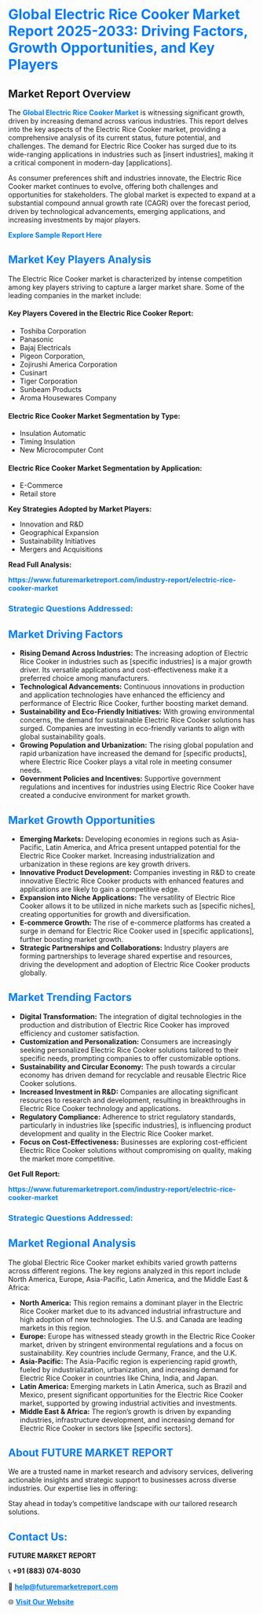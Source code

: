 <h1 style="color: #007BFF;">Global Electric Rice Cooker Market Report 2025-2033: Driving Factors, Growth Opportunities, and Key Players</h1>

<section id="overview">
<h2>Market Report Overview</h2>
<p>The <a href="https://www.futuremarketreport.com/industry-report/electric-rice-cooker-market" style="color: #007BFF; text-decoration: none;"><strong>Global Electric Rice Cooker Market</strong></a> is witnessing significant growth, driven by increasing demand across various industries. This report delves into the key aspects of the Electric Rice Cooker market, providing a comprehensive analysis of its current status, future potential, and challenges. The demand for Electric Rice Cooker has surged due to its wide-ranging applications in industries such as [insert industries], making it a critical component in modern-day [applications].</p>
<p>As consumer preferences shift and industries innovate, the Electric Rice Cooker market continues to evolve, offering both challenges and opportunities for stakeholders. The global market is expected to expand at a substantial compound annual growth rate (CAGR) over the forecast period, driven by technological advancements, emerging applications, and increasing investments by major players.</p>
</section>

<section id="overview">
<p><a href="https://www.futuremarketreport.com/request-sample/reportId=64265" style="color: #007BFF; text-decoration: none;"><strong>Explore Sample Report Here</strong></a></p>
</section>

<section id="key-players">
<h2 style="color: #007BFF;">Market Key Players Analysis</h2>
<p>The Electric Rice Cooker market is characterized by intense competition among key players striving to capture a larger market share. Some of the leading companies in the market include:</p>
<h4>Key Players Covered in the Electric Rice Cooker Report:</h4>
<ul><li>Toshiba Corporation</li><li>Panasonic</li><li>Bajaj Electricals</li><li>Pigeon Corporation,</li><li>Zojirushi America Corporation</li><li>Cusinart</li><li>Tiger Corporation</li><li>Sunbeam Products</li><li>Aroma Housewares Company</li></ul>
<h4>Electric Rice Cooker Market Segmentation by Type:</h4>
<ul><li>Insulation Automatic</li><li>Timing Insulation</li><li>New Microcomputer Cont</li></ul>

<h4>Electric Rice Cooker Market Segmentation by Application:</h4>
<ul><li>E-Commerce</li><li>Retail store</li></ul>
<p><strong>Key Strategies Adopted by Market Players:</strong></p>
<ul>
<li>Innovation and R&D</li>
<li>Geographical Expansion</li>
<li>Sustainability Initiatives</li>
<li>Mergers and Acquisitions</li>
</ul>
</section>

<section>
<p><strong>Read Full Analysis: </strong></p><a href="https://www.futuremarketreport.com/industry-report/electric-rice-cooker-market" style="color: #007BFF; text-decoration: none;"><strong>https://www.futuremarketreport.com/industry-report/electric-rice-cooker-market</strong></a>
<h3 style="color: #007BFF;">Strategic Questions Addressed:</h3>
</section>

<section id="driving-factors">
<h2 style="color: #007BFF;">Market Driving Factors</h2>
<ul>
<li><strong>Rising Demand Across Industries:</strong> The increasing adoption of Electric Rice Cooker in industries such as [specific industries] is a major growth driver. Its versatile applications and cost-effectiveness make it a preferred choice among manufacturers.</li>
<li><strong>Technological Advancements:</strong> Continuous innovations in production and application technologies have enhanced the efficiency and performance of Electric Rice Cooker, further boosting market demand.</li>
<li><strong>Sustainability and Eco-Friendly Initiatives:</strong> With growing environmental concerns, the demand for sustainable Electric Rice Cooker solutions has surged. Companies are investing in eco-friendly variants to align with global sustainability goals.</li>
<li><strong>Growing Population and Urbanization:</strong> The rising global population and rapid urbanization have increased the demand for [specific products], where Electric Rice Cooker plays a vital role in meeting consumer needs.</li>
<li><strong>Government Policies and Incentives:</strong> Supportive government regulations and incentives for industries using Electric Rice Cooker have created a conducive environment for market growth.</li>
</ul>
</section>

<section id="growth-opportunities">
<h2 style="color: #007BFF;">Market Growth Opportunities</h2>
<ul>
<li><strong>Emerging Markets:</strong> Developing economies in regions such as Asia-Pacific, Latin America, and Africa present untapped potential for the Electric Rice Cooker market. Increasing industrialization and urbanization in these regions are key growth drivers.</li>
<li><strong>Innovative Product Development:</strong> Companies investing in R&D to create innovative Electric Rice Cooker products with enhanced features and applications are likely to gain a competitive edge.</li>
<li><strong>Expansion into Niche Applications:</strong> The versatility of Electric Rice Cooker allows it to be utilized in niche markets such as [specific niches], creating opportunities for growth and diversification.</li>
<li><strong>E-commerce Growth:</strong> The rise of e-commerce platforms has created a surge in demand for Electric Rice Cooker used in [specific applications], further boosting market growth.</li>
<li><strong>Strategic Partnerships and Collaborations:</strong> Industry players are forming partnerships to leverage shared expertise and resources, driving the development and adoption of Electric Rice Cooker products globally.</li>
</ul>
</section>

<section id="trending-factors">
<h2 style="color: #007BFF;">Market Trending Factors</h2>
<ul>
<li><strong>Digital Transformation:</strong> The integration of digital technologies in the production and distribution of Electric Rice Cooker has improved efficiency and customer satisfaction.</li>
<li><strong>Customization and Personalization:</strong> Consumers are increasingly seeking personalized Electric Rice Cooker solutions tailored to their specific needs, prompting companies to offer customizable options.</li>
<li><strong>Sustainability and Circular Economy:</strong> The push towards a circular economy has driven demand for recyclable and reusable Electric Rice Cooker solutions.</li>
<li><strong>Increased Investment in R&D:</strong> Companies are allocating significant resources to research and development, resulting in breakthroughs in Electric Rice Cooker technology and applications.</li>
<li><strong>Regulatory Compliance:</strong> Adherence to strict regulatory standards, particularly in industries like [specific industries], is influencing product development and quality in the Electric Rice Cooker market.</li>
<li><strong>Focus on Cost-Effectiveness:</strong> Businesses are exploring cost-efficient Electric Rice Cooker solutions without compromising on quality, making the market more competitive.</li>
</ul>
</section>

<section>
<p><strong>Get Full Report: </strong></p><a href="https://www.futuremarketreport.com/industry-report/electric-rice-cooker-market" style="color: #007BFF; text-decoration: none;"><strong>https://www.futuremarketreport.com/industry-report/electric-rice-cooker-market</strong></a>
<h3 style="color: #007BFF;">Strategic Questions Addressed:</h3>
</section>


<section id="regional-analysis">
<h2 style="color: #007BFF;">Market Regional Analysis</h2>
<p>The global Electric Rice Cooker market exhibits varied growth patterns across different regions. The key regions analyzed in this report include North America, Europe, Asia-Pacific, Latin America, and the Middle East & Africa:</p>
<ul>
<li><strong>North America:</strong> This region remains a dominant player in the Electric Rice Cooker market due to its advanced industrial infrastructure and high adoption of new technologies. The U.S. and Canada are leading markets in this region.</li>
<li><strong>Europe:</strong> Europe has witnessed steady growth in the Electric Rice Cooker market, driven by stringent environmental regulations and a focus on sustainability. Key countries include Germany, France, and the U.K.</li>
<li><strong>Asia-Pacific:</strong> The Asia-Pacific region is experiencing rapid growth, fueled by industrialization, urbanization, and increasing demand for Electric Rice Cooker in countries like China, India, and Japan.</li>
<li><strong>Latin America:</strong> Emerging markets in Latin America, such as Brazil and Mexico, present significant opportunities for the Electric Rice Cooker market, supported by growing industrial activities and investments.</li>
<li><strong>Middle East & Africa:</strong> The region’s growth is driven by expanding industries, infrastructure development, and increasing demand for Electric Rice Cooker in sectors like [specific sectors].</li>
</ul>
</section>

<footer>
<h2 style="color: #007BFF;">About FUTURE MARKET REPORT</h2>
<p>We are a trusted name in market research and advisory services, delivering actionable insights and strategic support to businesses across diverse industries. Our expertise lies in offering:</p>

<p>Stay ahead in today’s competitive landscape with our tailored research solutions.</p>

<h2 style="color: #007BFF;">Contact Us:</h2>
<p><strong>FUTURE MARKET REPORT</strong></p>
<p>📞 <strong>+91 (883) 074-8030</strong></p>
<p>📧 <strong><a href="mailto:help@futuremarketreport.com" style="color: #007BFF;">help@futuremarketreport.com</a></strong></p>
<p>🌐 <strong><a href="https://www.futuremarketreport.com/" style="color: #007BFF;">Visit Our Website</a></strong></p>
</footer>